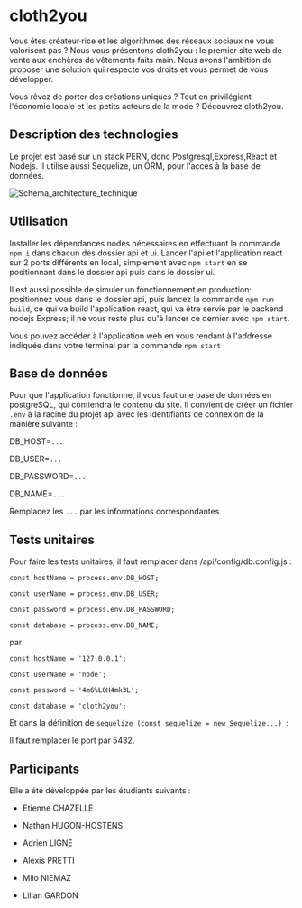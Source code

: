 ﻿# cloth2you

Vous êtes créateur·rice et les algorithmes des réseaux sociaux ne vous valorisent pas ? Nous vous présentons cloth2you : le premier site web de vente aux enchères de vêtements faits main. Nous avons l'ambition de proposer une solution qui respecte vos droits et vous permet de vous développer.

Vous rêvez de porter des créations uniques ? Tout en privilégiant l'économie locale et les petits acteurs de la mode ? 
Découvrez cloth2you.

## Description des technologies

Le projet est basé sur un stack PERN, donc Postgresql,Express,React et Nodejs. Il utilise aussi Sequelize, un ORM, pour l'accès à la base de données.

![Schema_architecture_technique](https://user-images.githubusercontent.com/107505856/235865218-7404eb51-54f6-4f5c-8776-0d912f5b93a2.png)


## Utilisation 
Installer les dépendances nodes nécessaires en effectuant la commande `npm i` dans chacun des dossier api et ui.
Lancer l'api et l'application react sur 2 ports différents en local, simplement avec `npm start` en se positionnant dans le dossier api puis dans le dossier ui.

Il est aussi possible de simuler un fonctionnement en production: positionnez vous dans le dossier api, puis lancez la commande `npm run build`, ce qui va build l'application react, qui va être servie par le backend nodejs Express; il ne vous reste plus qu'à lancer ce dernier avec `npm start`.

Vous pouvez accéder à l'application web en vous rendant à l'addresse indiquée dans votre terminal par la commande `npm start`

## Base de données

Pour que l'application fonctionne, il vous faut une base de données en postgreSQL, qui contiendra le contenu du site.
Il convient de créer un fichier `.env` à la racine du projet api avec les identifiants de connexion de la manière suivante :

DB_HOST=`...`

DB_USER=`...`

DB_PASSWORD=`...`

DB_NAME=`...`
  
Remplacez les `...` par les informations correspondantes

  

## Tests unitaires

  

Pour faire les tests unitaires, il faut remplacer dans /api/config/db.config.js :

  

	const hostName = process.env.DB_HOST;

	const userName = process.env.DB_USER;

	const password = process.env.DB_PASSWORD;

	const database = process.env.DB_NAME;

  

par

  

	const hostName = '127.0.0.1';

	const userName = 'node';

	const password = '4m6%LQH4mk3L';

	const database = 'cloth2you';

  

Et dans la définition de `sequelize (const sequelize = new Sequelize...) `:

Il faut remplacer le port par 5432.

  ## Participants

Elle a été développée par les étudiants suivants :

  

- Etienne CHAZELLE

- Nathan HUGON-HOSTENS

- Adrien LIGNE

- Alexis PRETTI

- Milo NIEMAZ

- Lilian GARDON


